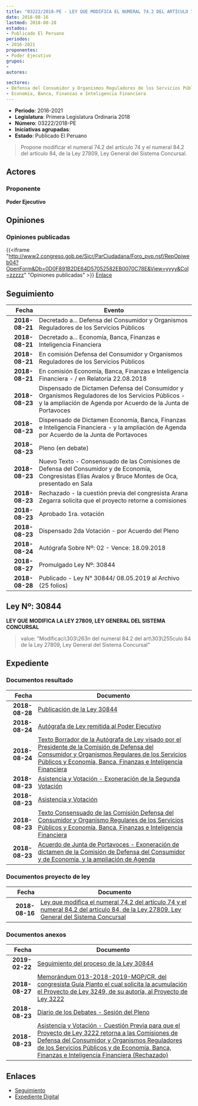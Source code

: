 ```yaml
---
title: "03222/2018-PE - LEY QUE MODIFICA EL NUMERAL 74.2 DEL ARTÍCULO 74 Y EL NUMERAL 84.2 DEL ARTÍCULO 84, DE LA LEY 27809, LEY GENERAL DEL SISTEMA CONCURSAL"
date: 2018-08-16
lastmod: 2018-08-28
estados:
- Publicado El Peruano
periodos:
- 2016-2021
proponentes:
- Poder Ejecutivo
grupos:
- 
autores:

sectores:
- Defensa del Consumidor y Organismos Reguladores de los Servicios Públicos
- Economía, Banca, Finanzas e Inteligencia Financiera
---
```

- **Periodo**: 2016-2021
- **Legislatura**: Primera Legislatura Ordinaria 2018
- **Número**: 03222/2018-PE
- **Iniciativas agrupadas**: 
- **Estado**: Publicado El Peruano

> Propone modificar el numeral 74.2 del artículo 74 y el numeral 84.2 del artículo 84, de la Ley 27809, Ley General del Sistema Concursal.


## Actores

### Proponente

**Poder Ejecutivo**

## Opiniones

### Opiniones publicadas

{{<iframe "http://www2.congreso.gob.pe/Sicr/ParCiudadana/Foro_pvp.nsf/RepOpiweb04?OpenForm&Db=0D0F891B2DE64D57052582EB0070C78E&View=yyyy&Col=zzzzz" "Opiniones publicadas" >}}
[Enlace](http://www2.congreso.gob.pe/Sicr/ParCiudadana/Foro_pvp.nsf/RepOpiweb04?OpenForm&Db=0D0F891B2DE64D57052582EB0070C78E&View=yyyy&Col=zzzzz)


## Seguimiento

| Fecha | Evento |
|------:|--------|
| **2018-08-21** | Decretado a... Defensa del Consumidor y Organismos Reguladores de los Servicios Públicos |
| **2018-08-21** | Decretado a... Economía, Banca, Finanzas e Inteligencia Financiera |
| **2018-08-21** | En comisión Defensa del Consumidor y Organismos Reguladores de los Servicios Públicos |
| **2018-08-21** | En comisión Economía, Banca, Finanzas e Inteligencia Financiera - / en Relatoría 22.08.2018 |
| **2018-08-23** | Dispensado de Dictamen Defensa del Consumidor y Organismos Reguladores de los Servicios Públicos - y la ampliación de Agenda por Acuerdo de la Junta de Portavoces |
| **2018-08-23** | Dispensado de Dictamen Economía, Banca, Finanzas e Inteligencia Financiera - y la ampliación de Agenda por Acuerdo de la Junta de Portavoces |
| **2018-08-23** | Pleno (en debate) |
| **2018-08-23** | Nuevo Texto - Consensuado de las Comisiones de Defensa del Consumidor y de Economía, Congresistas Elías Avalos y Bruce Montes de Oca, presentado en Sala |
| **2018-08-23** | Rechazado - la cuestión previa del congresista Arana Zegarra solicita que el proyecto retorne a comisiones |
| **2018-08-23** | Aprobado 1ra. votación |
| **2018-08-23** | Dispensado 2da Votación - por Acuerdo del Pleno |
| **2018-08-24** | Autógrafa Sobre Nº: 02 - Vence: 18.09.2018 |
| **2018-08-27** | Promulgado Ley Nº: 30844 |
| **2018-08-28** | Publicado - Ley N° 30844/ 08.05.2019 al Archivo (25 folios) |

## Ley Nº: 30844

**LEY QUE MODIFICA LA LEY 27809, LEY GENERAL DEL SISTEMA CONCURSAL**

> value: "Modificaci\303\263n del numeral 84.2 del art\303\255culo 84 de la Ley 27809, Ley General del Sistema Concursal"


## Expediente

### Documentos resultado

| Fecha | Documento |
|------:|-----------|
| **2018-08-28** | [Publicación de la Ley 30844](http://www.leyes.congreso.gob.pe/Documentos/2016_2021/ADLP/Normas_Legales/30844-LEY.pdf) |
| **2018-08-24** | [Autógrafa de Ley remitida al Poder Ejecutivo](http://www.leyes.congreso.gob.pe/Documentos/2016_2021/ADLP/Texto_Aprobado/AU0322220180824.pdf) |
| **2018-08-24** | [Texto Borrador de la Autógrafa de Ley visado por el Presidente de la Comisión de Defensa del Consumidor y Organismos Regulares de los Servicios Públicos y Economía, Banca, Finanzas e Inteligencia Financiera](http://www.leyes.congreso.gob.pe/Documentos/2016_2021/Texto_Borrador_de_Autografa/BAU0322220180824.pdf) |
| **2018-08-23** | [Asistencia y Votación - Exoneración de la Segunda Votación](http://www.leyes.congreso.gob.pe/Documentos/2016_2021/Asistencia_y_Votacion/Proyectos_de_Ley/Exoneracion_de_Segunda_Votacion/ESV0322220180823.pdf) |
| **2018-08-23** | [Asistencia y Votación](http://www.leyes.congreso.gob.pe/Documentos/2016_2021/Asistencia_y_Votacion/Proyectos_de_Ley/AV0322220180823.pdf) |
| **2018-08-23** | [Texto Consensuado de las Comisión Defensa del Consumidor y Organismo Regulares de los Servicios Públicos y Economía, Banca, Finanzas e Inteligencia Financiera](http://www.leyes.congreso.gob.pe/Documentos/2016_2021/Texto_Sustitutorio/Consensuado/TS0322220180823.pdf) |
| **2018-08-23** | [Acuerdo de Junta de Portavoces - Exoneración de dictamen de la Comisión de Defensa del Consumidor y de Economía, y la ampliación de Agenda](http://www.leyes.congreso.gob.pe/Documentos/2016_2021/Acuerdos/Junta_Portavoces/AJP0322220180823.pdf) |

### Documentos proyecto de ley

| Fecha | Documento |
|------:|-----------|
| **2018-08-16** | [Ley que modifica el numeral 74.2 del artículo 74 y el numeral 84.2 del artículo 84, de la Ley 27809, Ley General del Sistema Concursal](http://www.leyes.congreso.gob.pe/Documentos/2016_2021/Proyectos_de_Ley_y_de_Resoluciones_Legislativas/PL0322220180816..PDF) |

### Documentos anexos

| Fecha | Documento |
|------:|-----------|
| **2019-02-22** | [Seguimiento del proceso de la Ley 30844](http://www.leyes.congreso.gob.pe/Documentos/2016_2021/Seguimiento_de_Proyectos_de_Ley/03222PL20190222.pdf) |
| **2018-08-27** | [Memorándum 013-2018-2019-MGP/CR, del congresista Guía Pianto el cual solicita la acumulación el Proyecto de Ley 3249, de su autoría, al Proyecto de Ley 3222](http://www.leyes.congreso.gob.pe/Documentos/2016_2021/Oficios/Congresistas/MEMORANDUM-013-2018-2019-MGP-CR.pdf) |
| **2018-08-23** | [Diario de los Debates - Sesión del Pleno](http://www2.congreso.gob.pe/Sicr/DiarioDebates/Publicad.nsf/SesionesPleno/05256D6E0073DFE9052582F3005E30B1/$FILE/PLO-2018-5.pdf) |
| **2018-08-23** | [Asistencia y Votación - Cuestión Previa para que el Proyecto de Ley 3222 retorna a las Comisiones de Defensa del Consumidor y Organismos Reguladores de los Servicios Públicos y de Economía, Banca, Finanzas e Inteligencia Financiera (Rechazado)](http://www.leyes.congreso.gob.pe/Documentos/2016_2021/Asistencia_y_Votacion/Proyectos_de_Ley/AVCP0322220180823..pdf) |

## Enlaces

- [Seguimiento](http://www2.congreso.gob.pe/Sicr/TraDocEstProc/CLProLey2016.nsf/f7fff46988ca05b1052578e100829cc7/a3ab2f0e83eb41fd052582eb0071a8dc?OpenDocument)
- [Expediente Digital](http://www2.congreso.gob.pe/Sicr/TraDocEstProc/Expvirt_2011.nsf/visbusqptramdoc1621/03222?opendocument)

